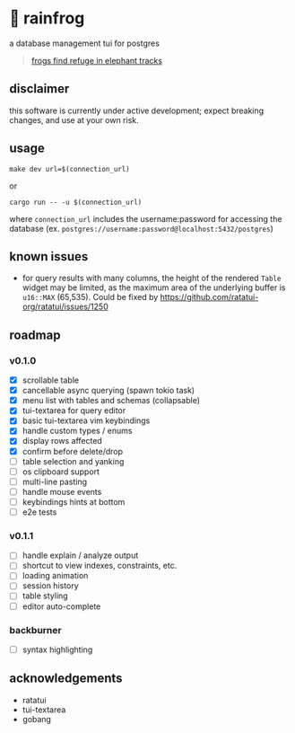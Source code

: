 # 🐸 rainfrog
a database management tui for postgres

> [frogs find refuge in elephant tracks](https://www.sciencedaily.com/releases/2019/06/190604131157.htm) 

## disclaimer
this software is currently under active development; expect breaking changes, and use at your own risk.

## usage
`make dev url=$(connection_url)`

or

`cargo run -- -u $(connection_url)`

where `connection_url` includes the username:password for accessing the database (ex. `postgres://username:password@localhost:5432/postgres`)

## known issues
- for query results with many columns, the height of the rendered `Table` widget may be limited, as the maximum area of the underlying buffer is `u16::MAX` (65,535). Could be fixed by https://github.com/ratatui-org/ratatui/issues/1250

## roadmap
### v0.1.0
- [x] scrollable table 
- [x] cancellable async querying (spawn tokio task)
- [x] menu list with tables and schemas (collapsable)
- [x] tui-textarea for query editor
- [x] basic tui-textarea vim keybindings
- [x] handle custom types / enums
- [x] display rows affected
- [x] confirm before delete/drop
- [ ] table selection and yanking
- [ ] os clipboard support
- [ ] multi-line pasting
- [ ] handle mouse events
- [ ] keybindings hints at bottom
- [ ] e2e tests
### v0.1.1
- [ ] handle explain / analyze output
- [ ] shortcut to view indexes, constraints, etc.
- [ ] loading animation
- [ ] session history
- [ ] table styling
- [ ] editor auto-complete
### backburner 
- [ ] syntax highlighting

## acknowledgements
- ratatui
- tui-textarea
- gobang
